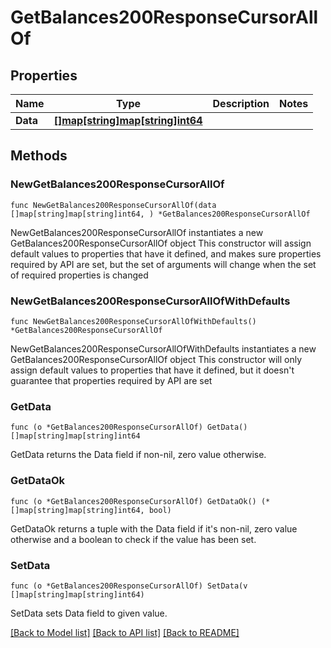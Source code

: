 # GetBalances200ResponseCursorAllOf

## Properties

Name | Type | Description | Notes
------------ | ------------- | ------------- | -------------
**Data** | [**[]map[string]map[string]int64**](map[string]map[string]int64.md) |  | 

## Methods

### NewGetBalances200ResponseCursorAllOf

`func NewGetBalances200ResponseCursorAllOf(data []map[string]map[string]int64, ) *GetBalances200ResponseCursorAllOf`

NewGetBalances200ResponseCursorAllOf instantiates a new GetBalances200ResponseCursorAllOf object
This constructor will assign default values to properties that have it defined,
and makes sure properties required by API are set, but the set of arguments
will change when the set of required properties is changed

### NewGetBalances200ResponseCursorAllOfWithDefaults

`func NewGetBalances200ResponseCursorAllOfWithDefaults() *GetBalances200ResponseCursorAllOf`

NewGetBalances200ResponseCursorAllOfWithDefaults instantiates a new GetBalances200ResponseCursorAllOf object
This constructor will only assign default values to properties that have it defined,
but it doesn't guarantee that properties required by API are set

### GetData

`func (o *GetBalances200ResponseCursorAllOf) GetData() []map[string]map[string]int64`

GetData returns the Data field if non-nil, zero value otherwise.

### GetDataOk

`func (o *GetBalances200ResponseCursorAllOf) GetDataOk() (*[]map[string]map[string]int64, bool)`

GetDataOk returns a tuple with the Data field if it's non-nil, zero value otherwise
and a boolean to check if the value has been set.

### SetData

`func (o *GetBalances200ResponseCursorAllOf) SetData(v []map[string]map[string]int64)`

SetData sets Data field to given value.



[[Back to Model list]](../README.md#documentation-for-models) [[Back to API list]](../README.md#documentation-for-api-endpoints) [[Back to README]](../README.md)


